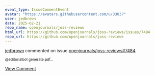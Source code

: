 ```yaml
---
event_type: IssueCommentEvent
avatar: "https://avatars.githubusercontent.com/u/3303?"
user: jedbrown
date: 2025-02-21
repo_name: openjournals/joss-reviews
html_url: https://github.com/openjournals/joss-reviews/issues/7484
repo_url: https://github.com/openjournals/joss-reviews
---
```


<a href='https://github.com/jedbrown' target='_blank'>jedbrown</a> commented on issue <a href='https://github.com/openjournals/joss-reviews/issues/7484' target='_blank'>openjournals/joss-reviews#7484</a>.

<small>@editorialbot generate pdf...</small>

<a href='https://github.com/openjournals/joss-reviews/issues/7484' target='_blank'>View Comment</a>